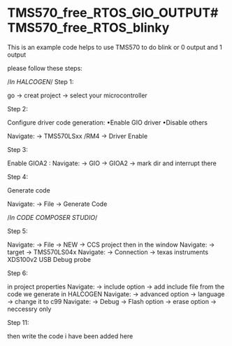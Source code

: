 # TMS570_free_RTOS_GIO_OUTPUT# TMS570_free_RTOS_blinky
This is an example code helps to use TMS570 to do blink or 0 output and 1 output

please follow these steps:

/*In HALCOGEN*/ 
Step 1:

go -> creat project -> select your microcontroller

Step 2:

Configure driver code generation:
•Enable GIO driver
•Disable others

Navigate: -> TMS570LSxx /RM4 -> Driver Enable

Step 3:

Enable GIOA2 :
Navigate: -> GIO -> GIOA2 -> mark dir and interrupt there

Step 4:

Generate code

Navigate: -> File -> Generate Code

/*In CODE COMPOSER STUDIO*/ 

Step 5:

Navigate: -> File -> NEW -> CCS project 
then in the window Navigate: -> target -> TMS570LS04x 
Navigate: -> Connection -> texas instruments XDS100v2 USB Debug probe 

Step 6:

in project properties
Navigate: -> include option -> add include file from the code we generate in HALCOGEN
Navigate: -> advanced option -> language -> change it to c99
Navigate: -> Debug -> Flash option -> erase option -> neccessry only

Step 11:

then write the code i have been added here

